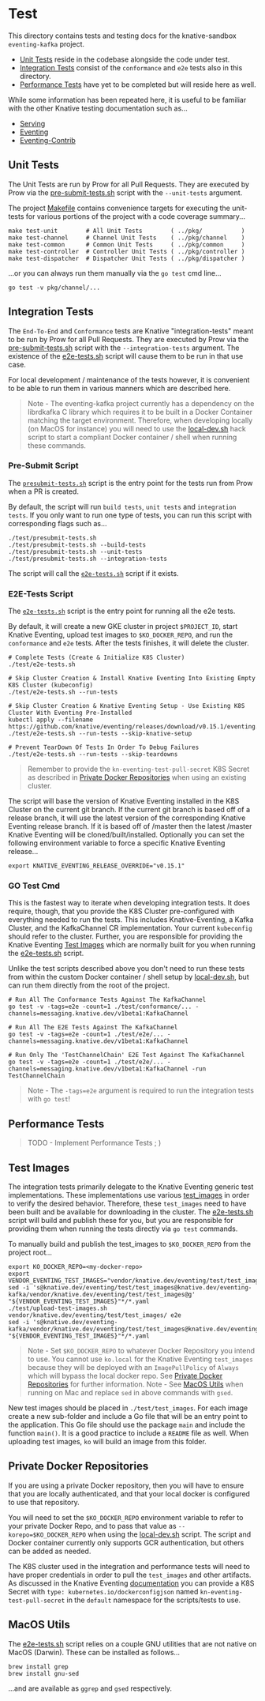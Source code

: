 
# Test

This directory contains tests and testing docs for the knative-sandbox `eventing-kafka` project.

- [Unit Tests](#unit-tests) reside in the codebase alongside the code under test.
- [Integration Tests](#integration-tests) consist of the `conformance` and `e2e` tests also in this directory.
- [Performance Tests](#performance-tests) have yet to be completed but will reside here as well.

While some information has been repeated here, it is useful to be familiar with the other
Knative testing documentation such as...

- [Serving](https://github.com/knative/serving/blob/master/test/README.md)
- [Eventing](https://github.com/knative/eventing/tree/master/test/README.md)
- [Eventing-Contrib](https://github.com/knative/eventing-contrib/blob/master/test/README.md)

## Unit Tests

The Unit Tests are run by Prow for all Pull Requests.  They are executed by Prow via the [
pre-submit-tests.sh](./presubmit-tests.sh) script with the `--unit-tests` argument.

The project [Makefile](../Makefile) contains convenience targets for executing the unit-tests
for various portions of the project with a code coverage summary...

```
make test-unit        # All Unit Tests        ( ../pkg/           )
make test-channel     # Channel Unit Tests    ( ../pkg/channel    )
make test-common      # Common Unit Tests     ( ../pkg/common     )
make test-controller  # Controller Unit Tests ( ../pkg/controller )
make test-dispatcher  # Dispatcher Unit Tests ( ../pkg/dispatcher )
```

...or you can always run them manually via the `go test` cmd line...

```
go test -v pkg/channel/...
```

## Integration Tests

The `End-To-End` and `Conformance` tests are Knative "integration-tests" meant to be run by Prow for
all Pull Requests.  They are executed by Prow via the [pre-submit-tests.sh](./presubmit-tests.sh)
script with the `--integration-tests` argument.  The existence of the [e2e-tests.sh](./e2e-tests.sh)
script will cause them to be run in that use case.

For local development / maintenance of the tests however, it is convenient to be able to run them
in various manners which are described here.

>Note - The eventing-kafka project currently has a dependency on the librdkafka C library which
>requires it to be built in a Docker Container matching the target environment.  Therefore, when
>developing locally (on MacOS for instance) you will need to use the [local-dev.sh](../hack/local-dev.sh)
>hack script to start a compliant Docker container / shell when running these commands.

### Pre-Submit Script

The [`presubmit-tests.sh`](./presubmit-tests.sh) script is the entry point for the tests run
from Prow when a PR is created.

By default, the script will run `build tests`, `unit tests` and `integration tests`.  If you
only want to run one type of tests, you can run this script with corresponding flags such as...

```
./test/presubmit-tests.sh
./test/presubmit-tests.sh --build-tests
./test/presubmit-tests.sh --unit-tests
./test/presubmit-tests.sh --integration-tests
```

The script will call the [`e2e-tests.sh`](./e2e-tests.sh) script if it exists.

### E2E-Tests Script

The [`e2e-tests.sh`](./e2e-tests.sh) script is the entry point for running all the e2e tests.

By default, it will create a new GKE cluster in project `$PROJECT_ID`, start Knative Eventing,
upload test images to `$KO_DOCKER_REPO`, and run the `conformance` and `e2e` tests. After the
tests finishes, it will delete the cluster.

```
# Complete Tests (Create & Initialize K8S Cluster)
./test/e2e-tests.sh

# Skip Cluster Creation & Install Knative Eventing Into Existing Empty K8S Cluster (kubeconfig)
./test/e2e-tests.sh --run-tests

# Skip Cluster Creation & Knative Eventing Setup - Use Existing K8S Cluster With Eventing Pre-Installed
kubectl apply --filename https://github.com/knative/eventing/releases/download/v0.15.1/eventing.yaml
./test/e2e-tests.sh --run-tests --skip-knative-setup

# Prevent TearDown Of Tests In Order To Debug Failures
./test/e2e-tests.sh --run-tests --skip-teardowns
```

>Remember to provide the `kn-eventing-test-pull-secret` K8S Secret as described
>in [Private Docker Repositories](#private-docker-repositories) when using an existing cluster.

The script will base the version of Knative Eventing installed in the K8S Cluster on the
current git branch.  If the current git branch is based off of a release branch, it will
use the latest version of the corresponding Knative Eventing release branch.  If it is
based off of /master then the latest /master Knative Eventing will be cloned/built/installed.
Optionally you can set the following environment variable to force a specific Knative Eventing
release...

```
export KNATIVE_EVENTING_RELEASE_OVERRIDE="v0.15.1"
```

### GO Test Cmd

This is the fastest way to iterate when developing integration tests.  It does require, though,
that you provide the K8S Cluster pre-configured with everything needed to run the tests.  This
includes Knative-Eventing, a Kafka Cluster, and the KafkaChannel CR implementation.  Your
current `kubeconfig` should refer to the cluster.  Further, you are responsible for providing
the Knative Eventing [Test Images](#test-images) which are normally built for you when running
the [e2e-tests.sh](./e2e-tests.sh) script.

Unlike the test scripts described above you don't need to run these tests from within the custom
Docker container / shell setup by [local-dev.sh](../hack/local-dev.sh), but can run them directly
from the root of the project.

```
# Run All The Conformance Tests Against The KafkaChannel
go test -v -tags=e2e -count=1 ./test/conformance/... -channels=messaging.knative.dev/v1beta1:KafkaChannel

# Run All The E2E Tests Against The KafkaChannel
go test -v -tags=e2e -count=1 ./test/e2e/... -channels=messaging.knative.dev/v1beta1:KafkaChannel

# Run Only The 'TestChannelChain' E2E Test Against The KafkaChannel
go test -v -tags=e2e -count=1 ./test/e2e/... -channels=messaging.knative.dev/v1beta1:KafkaChannel -run TestChannelChain
```

> Note - The `-tags=e2e` argument is required to run the integration tests with `go test`!

## Performance Tests

> TODO - Implement Performance Tests ; )

## Test Images

The integration tests primarily delegate to the Knative Eventing generic test implementations.
These implementations use various [test_images](../vendor/knative.dev/eventing/test/test_images)
in order to verify the desired behavior.  Therefore, these `test_images` need to have been built
and be available for downloading in the cluster.  The [e2e-tests.sh](./e2e-tests.sh) script will
build and publish these for you, but you are responsible for providing them when running the
tests directly via `go test` commands.

To manually build and publish the test_images to `$KO_DOCKER_REPO` from the project root...

```
export KO_DOCKER_REPO=<my-docker-repo>
export VENDOR_EVENTING_TEST_IMAGES="vendor/knative.dev/eventing/test/test_images/"
sed -i 's@knative.dev/eventing/test/test_images@knative.dev/eventing-kafka/vendor/knative.dev/eventing/test/test_images@g' "${VENDOR_EVENTING_TEST_IMAGES}"*/*.yaml
./test/upload-test-images.sh vendor/knative.dev/eventing/test/test_images/ e2e
sed -i 's@knative.dev/eventing-kafka/vendor/knative.dev/eventing/test/test_images@knative.dev/eventing/test/test_images@g' "${VENDOR_EVENTING_TEST_IMAGES}"*/*.yaml
```

>Note - Set `$KO_DOCKER_REPO` to whatever Docker Repository you intend to use.  You cannot use
>`ko.local` for the Knative Eventing `test_images` because they will be deployed with an
>`ImagePullPolicy` of `Always` which will bypass the local docker repo.
>See [Private Docker Repositories](#private-docker-repositories) for further information.
>Note - See [MacOS Utils](#macos-utils) when running on Mac and replace `sed` in above commands
>with `gsed`.

New test images should be placed in `./test/test_images`. For each image create a new sub-folder
and include a Go file that will be an entry point to the application. This Go file should use
the package `main` and include the function `main()`. It is a good practice to include a `README`
file as well. When uploading test images, `ko` will build an image from this folder.

## Private Docker Repositories

If you are using a private Docker repository, then you will have to ensure that you are locally
authenticated, and that your local docker is configured to use that repository.

You will need to set the `$KO_DOCKER_REPO` environment variable to refer to your private Docker Repo, and
to pass that value as `--korepo=$KO_DOCKER_REPO` when using the [local-dev.sh](../hack/local-dev.sh) script.
The script and Docker container currently only supports GCR authentication, but others can be added as needed.

The K8S cluster used in the integration and performance tests will need to have proper credentials in order
to pull the `test_images` and other artifacts.  As discussed in the Knative Eventing
[documentation](https://github.com/knative/eventing/tree/master/test#running-end-to-end-tests)
you can provide a K8S Secret with `type: kubernetes.io/dockerconfigjson` named `kn-eventing-test-pull-secret`
in the `default` namespace for the scripts/tests to use.

## MacOS Utils

The [e2e-tests.sh](./e2e-tests.sh) script relies on a couple GNU utilities that are not native on MacOS (Darwin).
These can be installed as follows...

```
brew install grep
brew install gnu-sed
```

...and are available as `ggrep` and `gsed` respectively.
